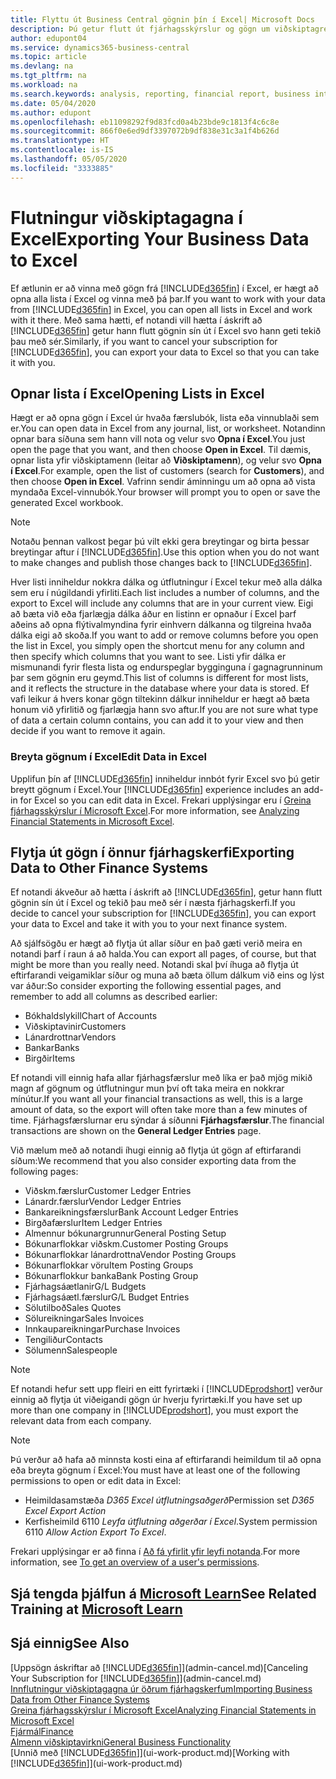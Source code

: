 ```yaml
---
title: Flyttu út Business Central gögnin þín í Excel| Microsoft Docs
description: Þú getur flutt út fjárhagsskýrslur og gögn um viðskiptagreind frá Business Central yfir í Excel, eða opnað gögnin í Excel.
author: edupont04
ms.service: dynamics365-business-central
ms.topic: article
ms.devlang: na
ms.tgt_pltfrm: na
ms.workload: na
ms.search.keywords: analysis, reporting, financial report, business intelligence, BI, Excel
ms.date: 05/04/2020
ms.author: edupont
ms.openlocfilehash: eb11098292f9d83fcd0a4b23bde9c1813f4c6c8e
ms.sourcegitcommit: 866f0e6ed9df3397072b9df838e31c3a1f4b626d
ms.translationtype: HT
ms.contentlocale: is-IS
ms.lasthandoff: 05/05/2020
ms.locfileid: "3333885"
---
```

# <a name="exporting-your-business-data-to-excel"></a><span data-ttu-id="a179e-103">Flutningur viðskiptagagna í Excel</span><span class="sxs-lookup"><span data-stu-id="a179e-103">Exporting Your Business Data to Excel</span></span>
<span data-ttu-id="a179e-104">Ef ætlunin er að vinna með gögn frá [!INCLUDE[d365fin](includes/d365fin_md.md)] í Excel, er hægt að opna alla lista í Excel og vinna með þá þar.</span><span class="sxs-lookup"><span data-stu-id="a179e-104">If you want to work with your data from [!INCLUDE[d365fin](includes/d365fin_md.md)] in Excel, you can open all lists in Excel and work with it there.</span></span> <span data-ttu-id="a179e-105">Með sama hætti, ef notandi vill hætta í áskrift að [!INCLUDE[d365fin](includes/d365fin_md.md)] getur hann flutt gögnin sín út í Excel svo hann geti tekið þau með sér.</span><span class="sxs-lookup"><span data-stu-id="a179e-105">Similarly, if you want to cancel your subscription for [!INCLUDE[d365fin](includes/d365fin_md.md)], you can export your data to Excel so that you can take it with you.</span></span>

## <a name="opening-lists-in-excel"></a><span data-ttu-id="a179e-106">Opnar lista í Excel</span><span class="sxs-lookup"><span data-stu-id="a179e-106">Opening Lists in Excel</span></span>
<span data-ttu-id="a179e-107">Hægt er að opna gögn í Excel úr hvaða færslubók, lista eða vinnublaði sem er.</span><span class="sxs-lookup"><span data-stu-id="a179e-107">You can open data in Excel from any journal, list, or worksheet.</span></span> <span data-ttu-id="a179e-108">Notandinn opnar bara síðuna sem hann vill nota og velur svo **Opna í Excel**.</span><span class="sxs-lookup"><span data-stu-id="a179e-108">You just open the page that you want, and then choose **Open in Excel**.</span></span> <span data-ttu-id="a179e-109">Til dæmis, opnar lista yfir viðskiptamenn (leitar að **Viðskiptamenn**), og velur svo **Opna í Excel**.</span><span class="sxs-lookup"><span data-stu-id="a179e-109">For example, open the list of customers (search for **Customers**), and then choose **Open in Excel**.</span></span> <span data-ttu-id="a179e-110">Vafrinn sendir áminningu um að opna að vista myndaða Excel-vinnubók.</span><span class="sxs-lookup"><span data-stu-id="a179e-110">Your browser will prompt you to open or save the generated Excel workbook.</span></span>  

> [!NOTE]
> <span data-ttu-id="a179e-111">Notaðu þennan valkost þegar þú vilt ekki gera breytingar og birta þessar breytingar aftur í [!INCLUDE[d365fin](includes/d365fin_md.md)].</span><span class="sxs-lookup"><span data-stu-id="a179e-111">Use this option when you do not want to make changes and publish those changes back to [!INCLUDE[d365fin](includes/d365fin_md.md)].</span></span>  

<span data-ttu-id="a179e-112">Hver listi inniheldur nokkra dálka og útflutningur í Excel tekur með alla dálka sem eru í núgildandi yfirliti.</span><span class="sxs-lookup"><span data-stu-id="a179e-112">Each list includes a number of columns, and the export to Excel will include any columns that are in your current view.</span></span> <span data-ttu-id="a179e-113">Eigi að bæta við eða fjarlægja dálka áður en listinn er opnaður í Excel þarf aðeins að opna flýtivalmyndina fyrir einhvern dálkanna og tilgreina hvaða dálka eigi að skoða.</span><span class="sxs-lookup"><span data-stu-id="a179e-113">If you want to add or remove columns before you open the list in Excel, you simply open the shortcut menu for any column and then specify which columns that you want to see.</span></span> <span data-ttu-id="a179e-114">Listi yfir dálka er mismunandi fyrir flesta lista og endurspeglar bygginguna í gagnagrunninum þar sem gögnin eru geymd.</span><span class="sxs-lookup"><span data-stu-id="a179e-114">This list of columns is different for most lists, and it reflects the structure in the database where your data is stored.</span></span> <span data-ttu-id="a179e-115">Ef vafi leikur á hvers konar gögn tiltekinn dálkur inniheldur er hægt að bæta honum við yfirlitið og fjarlægja hann svo aftur.</span><span class="sxs-lookup"><span data-stu-id="a179e-115">If you are not sure what type of data a certain column contains, you can add it to your view and then decide if you want to remove it again.</span></span>  

### <a name="edit-data-in-excel"></a><span data-ttu-id="a179e-116">Breyta gögnum í Excel</span><span class="sxs-lookup"><span data-stu-id="a179e-116">Edit Data in Excel</span></span>
<span data-ttu-id="a179e-117">Upplifun þín af [!INCLUDE[d365fin](includes/d365fin_md.md)] inniheldur innbót fyrir Excel svo þú getir breytt gögnum í Excel.</span><span class="sxs-lookup"><span data-stu-id="a179e-117">Your [!INCLUDE[d365fin](includes/d365fin_md.md)] experience includes an add-in for Excel so you can edit data in Excel.</span></span> <span data-ttu-id="a179e-118">Frekari upplýsingar eru í [Greina fjárhagsskýrslur í Microsoft Excel](finance-analyze-excel.md).</span><span class="sxs-lookup"><span data-stu-id="a179e-118">For more information, see [Analyzing Financial Statements in Microsoft Excel](finance-analyze-excel.md).</span></span>  

## <a name="exporting-data-to-other-finance-systems"></a><span data-ttu-id="a179e-119">Flytja út gögn í önnur fjárhagskerfi</span><span class="sxs-lookup"><span data-stu-id="a179e-119">Exporting Data to Other Finance Systems</span></span>
<span data-ttu-id="a179e-120">Ef notandi ákveður að hætta í áskrift að [!INCLUDE[d365fin](includes/d365fin_md.md)], getur hann flutt gögnin sín út í Excel og tekið þau með sér í næsta fjárhagskerfi.</span><span class="sxs-lookup"><span data-stu-id="a179e-120">If you decide to cancel your subscription for [!INCLUDE[d365fin](includes/d365fin_md.md)], you can export your data to Excel and take it with you to your next finance system.</span></span>  

<span data-ttu-id="a179e-121">Að sjálfsögðu er hægt að flytja út allar síður en það gæti verið meira en notandi þarf í raun á að halda.</span><span class="sxs-lookup"><span data-stu-id="a179e-121">You can export all pages, of course, but that might be more than you really need.</span></span> <span data-ttu-id="a179e-122">Notandi skal því íhuga að flytja út eftirfarandi veigamiklar síður og muna að bæta öllum dálkum við eins og lýst var áður:</span><span class="sxs-lookup"><span data-stu-id="a179e-122">So consider exporting the following essential pages, and remember to add all columns as described earlier:</span></span>  

* <span data-ttu-id="a179e-123">Bókhaldslykill</span><span class="sxs-lookup"><span data-stu-id="a179e-123">Chart of Accounts</span></span>  
* <span data-ttu-id="a179e-124">Viðskiptavinir</span><span class="sxs-lookup"><span data-stu-id="a179e-124">Customers</span></span>  
* <span data-ttu-id="a179e-125">Lánardrottnar</span><span class="sxs-lookup"><span data-stu-id="a179e-125">Vendors</span></span>  
* <span data-ttu-id="a179e-126">Bankar</span><span class="sxs-lookup"><span data-stu-id="a179e-126">Banks</span></span>  
* <span data-ttu-id="a179e-127">Birgðir</span><span class="sxs-lookup"><span data-stu-id="a179e-127">Items</span></span>  

<span data-ttu-id="a179e-128">Ef notandi vill einnig hafa allar fjárhagsfærslur með líka er það mjög mikið magn af gögnum og útflutningur mun því oft taka meira en nokkrar mínútur.</span><span class="sxs-lookup"><span data-stu-id="a179e-128">If you want all your financial transactions as well, this is a large amount of data, so the export will often take more than a few minutes of time.</span></span> <span data-ttu-id="a179e-129">Fjárhagsfærslurnar eru sýndar á síðunni **Fjárhagsfærslur**.</span><span class="sxs-lookup"><span data-stu-id="a179e-129">The financial transactions are shown on the **General Ledger Entries** page.</span></span>  

<span data-ttu-id="a179e-130">Við mælum með að notandi íhugi einnig að flytja út gögn af eftirfarandi síðum:</span><span class="sxs-lookup"><span data-stu-id="a179e-130">We recommend that you also consider exporting data from the following pages:</span></span>  

* <span data-ttu-id="a179e-131">Viðskm.færslur</span><span class="sxs-lookup"><span data-stu-id="a179e-131">Customer Ledger Entries</span></span>  
* <span data-ttu-id="a179e-132">Lánardr.færslur</span><span class="sxs-lookup"><span data-stu-id="a179e-132">Vendor Ledger Entries</span></span>  
* <span data-ttu-id="a179e-133">Bankareikningsfærslur</span><span class="sxs-lookup"><span data-stu-id="a179e-133">Bank Account Ledger Entries</span></span>  
* <span data-ttu-id="a179e-134">Birgðafærslur</span><span class="sxs-lookup"><span data-stu-id="a179e-134">Item Ledger Entries</span></span>  
* <span data-ttu-id="a179e-135">Almennur bókunargrunnur</span><span class="sxs-lookup"><span data-stu-id="a179e-135">General Posting Setup</span></span>  
* <span data-ttu-id="a179e-136">Bókunarflokkar viðskm.</span><span class="sxs-lookup"><span data-stu-id="a179e-136">Customer Posting Groups</span></span>  
* <span data-ttu-id="a179e-137">Bókunarflokkar lánardrottna</span><span class="sxs-lookup"><span data-stu-id="a179e-137">Vendor Posting Groups</span></span>  
* <span data-ttu-id="a179e-138">Bókunarflokkar vöru</span><span class="sxs-lookup"><span data-stu-id="a179e-138">Item Posting Groups</span></span>  
* <span data-ttu-id="a179e-139">Bókunarflokkur banka</span><span class="sxs-lookup"><span data-stu-id="a179e-139">Bank Posting Group</span></span>  
* <span data-ttu-id="a179e-140">Fjárhagsáætlanir</span><span class="sxs-lookup"><span data-stu-id="a179e-140">G/L Budgets</span></span>  
* <span data-ttu-id="a179e-141">Fjárhagsáætl.færslur</span><span class="sxs-lookup"><span data-stu-id="a179e-141">G/L Budget Entries</span></span>  
* <span data-ttu-id="a179e-142">Sölutilboð</span><span class="sxs-lookup"><span data-stu-id="a179e-142">Sales Quotes</span></span>  
* <span data-ttu-id="a179e-143">Sölureikningar</span><span class="sxs-lookup"><span data-stu-id="a179e-143">Sales Invoices</span></span>  
* <span data-ttu-id="a179e-144">Innkaupareikningar</span><span class="sxs-lookup"><span data-stu-id="a179e-144">Purchase Invoices</span></span>  
* <span data-ttu-id="a179e-145">Tengiliður</span><span class="sxs-lookup"><span data-stu-id="a179e-145">Contacts</span></span>  
* <span data-ttu-id="a179e-146">Sölumenn</span><span class="sxs-lookup"><span data-stu-id="a179e-146">Salespeople</span></span>  

> [!NOTE]  
> <span data-ttu-id="a179e-147">Ef notandi hefur sett upp fleiri en eitt fyrirtæki í [!INCLUDE[prodshort](includes/prodshort.md)] verður einnig að flytja út viðeigandi gögn úr hverju fyrirtæki.</span><span class="sxs-lookup"><span data-stu-id="a179e-147">If you have set up more than one company in [!INCLUDE[prodshort](includes/prodshort.md)], you must export the relevant data from each company.</span></span>

> [!NOTE]
> <span data-ttu-id="a179e-148">Þú verður að hafa að minnsta kosti eina af eftirfarandi heimildum til að opna eða breyta gögnum í Excel:</span><span class="sxs-lookup"><span data-stu-id="a179e-148">You must have at least one of the following permissions to open or edit data in Excel:</span></span>
>    - <span data-ttu-id="a179e-149">Heimildasamstæða *D365 Excel útflutningsaðgerð*</span><span class="sxs-lookup"><span data-stu-id="a179e-149">Permission set *D365 Excel Export Action*</span></span>  
>    - <span data-ttu-id="a179e-150">Kerfisheimild 6110 *Leyfa útflutning aðgerðar í Excel*.</span><span class="sxs-lookup"><span data-stu-id="a179e-150">System permission 6110 *Allow Action Export To Excel*.</span></span>  

<span data-ttu-id="a179e-151">Frekari upplýsingar er að finna í [Að fá yfirlit yfir leyfi notanda](ui-define-granular-permissions.md#to-get-an-overview-of-a-users-permissions).</span><span class="sxs-lookup"><span data-stu-id="a179e-151">For more information, see [To get an overview of a user's permissions](ui-define-granular-permissions.md#to-get-an-overview-of-a-users-permissions).</span></span>

## <a name="see-related-training-at-microsoft-learn"></a><span data-ttu-id="a179e-152">Sjá tengda þjálfun á [Microsoft Learn](/learn/modules/configure-powerbi-excel-dynamics-365-business-central/index)</span><span class="sxs-lookup"><span data-stu-id="a179e-152">See Related Training at [Microsoft Learn](/learn/modules/configure-powerbi-excel-dynamics-365-business-central/index)</span></span>

## <a name="see-also"></a><span data-ttu-id="a179e-153">Sjá einnig</span><span class="sxs-lookup"><span data-stu-id="a179e-153">See Also</span></span>
<span data-ttu-id="a179e-154">[Uppsögn áskriftar að [!INCLUDE[d365fin](includes/d365fin_md.md)]](admin-cancel.md)</span><span class="sxs-lookup"><span data-stu-id="a179e-154">[Canceling Your Subscription for [!INCLUDE[d365fin](includes/d365fin_md.md)]](admin-cancel.md)</span></span>  
[<span data-ttu-id="a179e-155">Innflutningur viðskiptagagna úr öðrum fjárhagskerfum</span><span class="sxs-lookup"><span data-stu-id="a179e-155">Importing Business Data from Other Finance Systems</span></span>](across-import-data-configuration-packages.md)  
[<span data-ttu-id="a179e-156">Greina fjárhagsskýrslur í Microsoft Excel</span><span class="sxs-lookup"><span data-stu-id="a179e-156">Analyzing Financial Statements in Microsoft Excel</span></span>](finance-analyze-excel.md)  
[<span data-ttu-id="a179e-157">Fjármál</span><span class="sxs-lookup"><span data-stu-id="a179e-157">Finance</span></span>](finance.md)  
[<span data-ttu-id="a179e-158">Almenn viðskiptavirkni</span><span class="sxs-lookup"><span data-stu-id="a179e-158">General Business Functionality</span></span>](ui-across-business-areas.md)  
<span data-ttu-id="a179e-159">[Unnið með [!INCLUDE[d365fin](includes/d365fin_md.md)]](ui-work-product.md)</span><span class="sxs-lookup"><span data-stu-id="a179e-159">[Working with [!INCLUDE[d365fin](includes/d365fin_md.md)]](ui-work-product.md)</span></span>  
